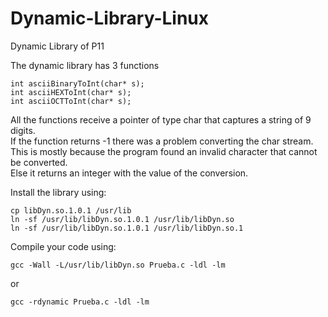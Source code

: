 # Dynamic-Library-Linux
Dynamic Library of P11  
  
The dynamic library has 3 functions  
```
int asciiBinaryToInt(char* s);  
int asciiHEXToInt(char* s);  
int asciiOCTToInt(char* s);  
```
All the functions receive a pointer of type char that captures a string of 9 digits.  
If the function returns -1 there was a problem converting the char stream. This is mostly because the program found an invalid character that cannot be converted.  
Else it returns an integer with the value of the conversion.  
  
Install the library using:
```
cp libDyn.so.1.0.1 /usr/lib  
ln -sf /usr/lib/libDyn.so.1.0.1 /usr/lib/libDyn.so  
ln -sf /usr/lib/libDyn.so.1.0.1 /usr/lib/libDyn.so.1  
```
  
Compile your code using:  
```
gcc -Wall -L/usr/lib/libDyn.so Prueba.c -ldl -lm  
```
or 
```
gcc -rdynamic Prueba.c -ldl -lm
```
